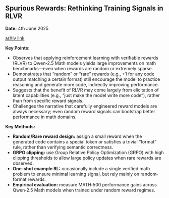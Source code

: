## Spurious Rewards: Rethinking Training Signals in RLVR

**Date:** 4th June 2025 

[arXiv link](https://arxiv.org/abs/2506.10947)  

**Key Points:**  
- Observes that applying reinforcement learning with verifiable rewards (RLVR) to Qwen‐2.5 Math models yields large 
improvements on math benchmarks—even when rewards are random or extremely sparse.  
- Demonstrates that “random” or “rare” rewards (e.g., +1 for any code output matching a certain format) still encourage
the model to practice reasoning and generate more code, indirectly improving performance.  
- Suggests that the benefit of RLVR may come largely from elicitation of latent capabilities
(e.g., “just make the model write more code”), rather than from specific reward signals.  
- Challenges the narrative that carefully engineered reward models are always necessary; even random reward signals can bootstrap better performance in math domains.  

**Key Methods:**  
- **Random/Rare reward design:** assign a small reward when the generated code contains a special token or satisfies a
trivial “format” rule, rather than verifying semantic correctness.  
- **GRPO clipping:** use Group Relative Policy Optimization (GRPO) with high clipping thresholds to allow large policy
updates when rare rewards are observed.  
- **One‐shot example RL:** occasionally include a single verified math problem to ensure minimal learning signal,
but rely mainly on random‐format rewards.  
- **Empirical evaluation:** measure MATH‐500 performance gains across Qwen‐2.5 Math models when
trained under random reward regimes.  